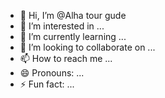 - 👋 Hi, I’m @Alha tour gude
- 👀 I’m interested in ...
- 🌱 I’m currently learning ...
- 💞️ I’m looking to collaborate on ...
- 📫 How to reach me ...
- 😄 Pronouns: ...
- ⚡ Fun fact: ...

<!---
alha/alha tour guide is a ✨ special ✨ repository because its `README.md` (this file) appears on your GitHub profile.
You can click the Preview link to take a look at your changes.
--->
